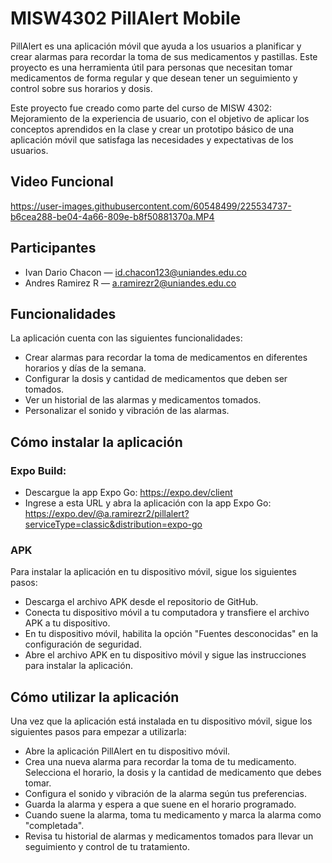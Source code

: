 # MISW4302 PillAlert Mobile
 
PillAlert es una aplicación móvil que ayuda a los usuarios a planificar y crear alarmas para recordar la toma de sus medicamentos y pastillas. Este proyecto es una herramienta útil para personas que necesitan tomar medicamentos de forma regular y que desean tener un seguimiento y control sobre sus horarios y dosis.

Este proyecto fue creado como parte del curso de MISW 4302: Mejoramiento de la experiencia de usuario, con el objetivo de aplicar los conceptos aprendidos en la clase y crear un prototipo básico de una aplicación móvil que satisfaga las necesidades y expectativas de los usuarios.

## Video Funcional

https://user-images.githubusercontent.com/60548499/225534737-b6cea288-be04-4a66-809e-b8f50881370a.MP4

## Participantes

- Ivan Dario Chacon — id.chacon123@uniandes.edu.co
- Andres Ramirez R — a.ramirezr2@uniandes.edu.co

## Funcionalidades

La aplicación cuenta con las siguientes funcionalidades:

- Crear alarmas para recordar la toma de medicamentos en diferentes horarios y días de la semana.
- Configurar la dosis y cantidad de medicamentos que deben ser tomados.
- Ver un historial de las alarmas y medicamentos tomados.
- Personalizar el sonido y vibración de las alarmas.

## Cómo instalar la aplicación

### Expo Build:
- Descargue la app Expo Go: https://expo.dev/client
- Ingrese a esta URL y abra la aplicación con la app Expo Go: https://expo.dev/@a.ramirezr2/pillalert?serviceType=classic&distribution=expo-go

### APK
Para instalar la aplicación en tu dispositivo móvil, sigue los siguientes pasos:

- Descarga el archivo APK desde el repositorio de GitHub.
- Conecta tu dispositivo móvil a tu computadora y transfiere el archivo APK a tu dispositivo.
- En tu dispositivo móvil, habilita la opción "Fuentes desconocidas" en la configuración de seguridad.
- Abre el archivo APK en tu dispositivo móvil y sigue las instrucciones para instalar la aplicación.

## Cómo utilizar la aplicación

Una vez que la aplicación está instalada en tu dispositivo móvil, sigue los siguientes pasos para empezar a utilizarla:

- Abre la aplicación PillAlert en tu dispositivo móvil.
- Crea una nueva alarma para recordar la toma de tu medicamento. Selecciona el horario, la dosis y la cantidad de medicamento que debes tomar.
- Configura el sonido y vibración de la alarma según tus preferencias.
- Guarda la alarma y espera a que suene en el horario programado.
- Cuando suene la alarma, toma tu medicamento y marca la alarma como "completada".
- Revisa tu historial de alarmas y medicamentos tomados para llevar un seguimiento y control de tu tratamiento.
